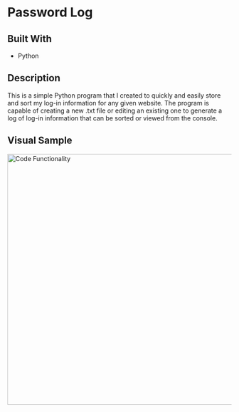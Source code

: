 # Password Log

## Built With
- Python

## Description

This is a simple Python program that I created to quickly and easily store and sort my log-in information for any given website. The program is capable of creating a new .txt file or editing an existing one to generate a log of log-in information that can be sorted or viewed from the console.

## Visual Sample

<img src="https://media.giphy.com/media/gdz7X4qGMFVgPOcvzH/giphy.gif" alt="Code Functionality" style="width:1000px; height:563px;">

